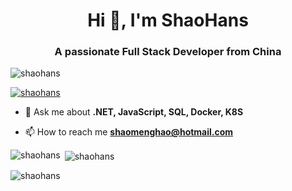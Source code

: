 <h1 align="center">Hi 👋, I'm ShaoHans</h1>
<h3 align="center">A passionate Full Stack Developer from China</h3>

<p align="left"> <img src="https://komarev.com/ghpvc/?username=shaohans&label=Profile%20views&color=0e75b6&style=flat" alt="shaohans" /> </p>

<p align="left"> <a href="https://github.com/ryo-ma/github-profile-trophy"><img src="https://github-profile-trophy.vercel.app/?username=shaohans" alt="shaohans" /></a> </p>

- 💬 Ask me about **.NET, JavaScript, SQL, Docker, K8S**

- 📫 How to reach me **shaomenghao@hotmail.com**

<p><img align="left" src="https://github-readme-stats.vercel.app/api/top-langs?username=shaohans&show_icons=true&locale=en&layout=compact" alt="shaohans" /></p>

<p>&nbsp;<img align="center" src="https://github-readme-stats.vercel.app/api?username=shaohans&show_icons=true&locale=en" alt="shaohans" /></p>

<p><img align="center" src="https://github-readme-streak-stats.herokuapp.com/?user=shaohans&" alt="shaohans" /></p>
